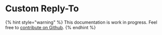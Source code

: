 # Custom Reply-To

{% hint style="warning" %}
This documentation is work in progress. Feel free to [contribute on Github](https://github.com/surjithctly/web3forms-docs).
{% endhint %}